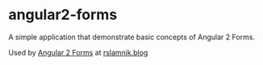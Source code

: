 # angular2-forms


A simple application that demonstrate basic concepts of Angular 2 Forms.

Used by [Angular 2 Forms](https://rslamnik.blog/2016/11/29/forms-in-angular-2/) at [rslamnik.blog](https://rslamnik.blog)